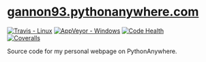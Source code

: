 [gannon93.pythonanywhere.com](gannon93.pythonanywhere.com)
==========================================================

[![Travis - Linux](https://img.shields.io/travis/gannon93/gannon93.pythonanywhere.com.svg?label=Linux%20Status)](https://travis-ci.org/gannon93/gannon93.pythonanywhere.com) [![AppVeyor - Windows](https://img.shields.io/appveyor/ci/Gannon93/gannon93-pythonanywhere-com.svg?label=Windows%20Status)](https://ci.appveyor.com/project/Gannon93/gannon93-pythonanywhere-com) [![Code Health](https://landscape.io/github/gannon93/gannon93.pythonanywhere.com/master/landscape.svg?style=flat)](https://landscape.io/github/gannon93/gannon93.pythonanywhere.com/master)  
[![Coveralls](https://img.shields.io/coveralls/gannon93/gannon93.pythonanywhere.com.svg?label=Code%20Coverage)](https://coveralls.io/github/gannon93/gannon93.pythonanywhere.com?branch=master)  

Source code for my personal webpage on PythonAnywhere.
